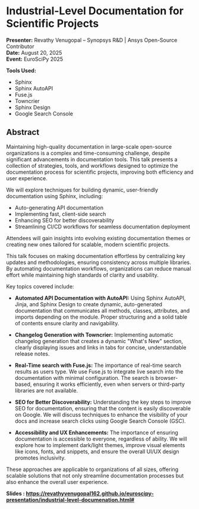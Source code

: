 # Industrial-Level Documentation for Scientific Projects

**Presenter:** Revathy Venugopal – Synopsys R&D | Ansys Open-Source Contributor  
**Date:** August 20, 2025  
**Event:** EuroSciPy 2025  

**Tools Used:**
 
- Sphinx
- Sphinx AutoAPI
- Fuse.js
- Towncrier
- Sphinx Design
- Google Search Console
 
## Abstract
 
Maintaining high-quality documentation in large-scale open-source organizations is a complex and time-consuming challenge, despite significant advancements in documentation tools. This talk presents a collection of strategies, tools, and workflows designed to optimize the documentation process for scientific projects, improving both efficiency and user experience.
 
We will explore techniques for building dynamic, user-friendly documentation using Sphinx, including:
 
- Auto-generating API documentation
- Implementing fast, client-side search
- Enhancing SEO for better discoverability
- Streamlining CI/CD workflows for seamless documentation deployment
 
Attendees will gain insights into evolving existing documentation themes or creating new ones tailored for scalable, modern scientific projects.

This talk focuses on making documentation effortless by centralizing key updates and methodologies, ensuring consistency across multiple libraries. By automating documentation workflows, organizations can reduce manual effort while maintaining high standards of clarity and usability.
 
Key topics covered include:
 
- **Automated API Documentation with AutoAPI:** Using Sphinx AutoAPI, Jinja, and Sphinx Design to create dynamic, auto-generated documentation that communicates all methods, classes, attributes, and imports depending on the module. Proper structuring and a solid table of contents ensure clarity and navigability.
 
- **Changelog Generation with Towncrier:** Implementing automatic changelog generation that creates a dynamic "What's New" section, clearly displaying issues and links in tabs for concise, understandable release notes.
 
- **Real-Time search with Fuse.js:** The importance of real-time search results as users type. We use Fuse.js to integrate live search into the documentation with minimal configuration. The search is browser-based, ensuring it works efficiently, even when servers or third-party libraries are not available.
 
- **SEO for Better Discoverability:** Understanding the key steps to improve SEO for documentation, ensuring that the content is easily discoverable on Google. We will discuss techniques to enhance the visibility of your docs and increase search clicks using Google Search Console (GSC).
 
- **Accessibility and UX Enhancements:** The importance of ensuring documentation is accessible to everyone, regardless of ability. We will explore how to implement dark/light themes, improve visual elements like icons, fonts, and snippets, and ensure the overall UI/UX design promotes inclusivity.
 
These approaches are applicable to organizations of all sizes, offering scalable solutions that not only streamline documentation processes but also enhance the overall user experience.

**Slides : https://revathyvenugopal162.github.io/euroscipy-presentation/industrial-level-documenation.html#**